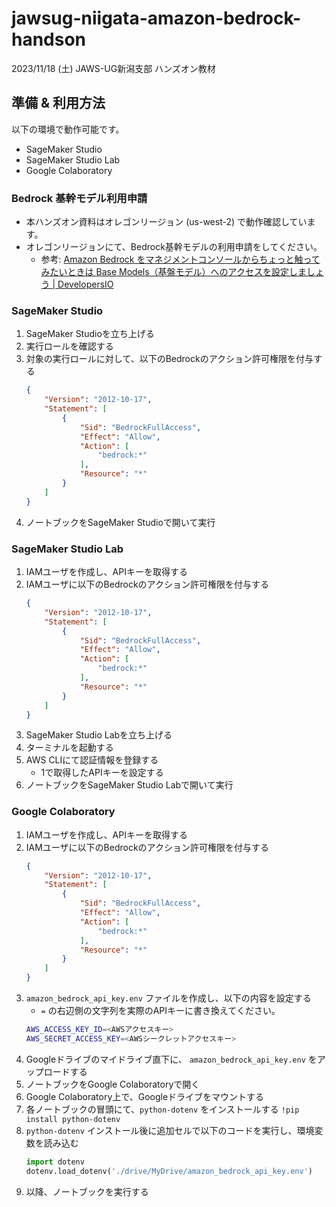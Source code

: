 # jawsug-niigata-amazon-bedrock-handson

2023/11/18 (土)
JAWS-UG新潟支部 ハンズオン教材

## 準備 & 利用方法

以下の環境で動作可能です。

- SageMaker Studio
- SageMaker Studio Lab
- Google Colaboratory

### Bedrock 基幹モデル利用申請

- 本ハンズオン資料はオレゴンリージョン (us-west-2) で動作確認しています。
- オレゴンリージョンにて、Bedrock基幹モデルの利用申請をしてください。
    - 参考: [Amazon Bedrock をマネジメントコンソールからちょっと触ってみたいときは Base Models（基盤モデル）へのアクセスを設定しましょう | DevelopersIO](https://dev.classmethod.jp/articles/if-you-want-to-try-out-amazon-bedrock-from-the-management-console-you-can-set-up-access-to-base-models/)

### SageMaker Studio

1. SageMaker Studioを立ち上げる
2. 実行ロールを確認する
3. 対象の実行ロールに対して、以下のBedrockのアクション許可権限を付与する
    ```json
    {
        "Version": "2012-10-17",
        "Statement": [
            {
                "Sid": "BedrockFullAccess",
                "Effect": "Allow",
                "Action": [
                    "bedrock:*"
                ],
                "Resource": "*"
            }
        ]
    }
    ```
4. ノートブックをSageMaker Studioで開いて実行

### SageMaker Studio Lab

1. IAMユーザを作成し、APIキーを取得する
2. IAMユーザに以下のBedrockのアクション許可権限を付与する
    ```json
    {
        "Version": "2012-10-17",
        "Statement": [
            {
                "Sid": "BedrockFullAccess",
                "Effect": "Allow",
                "Action": [
                    "bedrock:*"
                ],
                "Resource": "*"
            }
        ]
    }
    ```
3. SageMaker Studio Labを立ち上げる
4. ターミナルを起動する
5. AWS CLIにて認証情報を登録する
    - 1で取得したAPIキーを設定する
6. ノートブックをSageMaker Studio Labで開いて実行

### Google Colaboratory

1. IAMユーザを作成し、APIキーを取得する
2. IAMユーザに以下のBedrockのアクション許可権限を付与する
    ```json
    {
        "Version": "2012-10-17",
        "Statement": [
            {
                "Sid": "BedrockFullAccess",
                "Effect": "Allow",
                "Action": [
                    "bedrock:*"
                ],
                "Resource": "*"
            }
        ]
    }
    ```
3. `amazon_bedrock_api_key.env` ファイルを作成し、以下の内容を設定する
    - `=` の右辺側の文字列を実際のAPIキーに書き換えてください。
    ```bash
    AWS_ACCESS_KEY_ID=<AWSアクセスキー>
    AWS_SECRET_ACCESS_KEY=<AWSシークレットアクセスキー>
    ```
4. Googleドライブのマイドライブ直下に、 `amazon_bedrock_api_key.env` をアップロードする
5. ノートブックをGoogle Colaboratoryで開く
6. Google Colaboratory上で、Googleドライブをマウントする
7. 各ノートブックの冒頭にて、`python-dotenv` をインストールする
    `!pip install python-dotenv`
8. `python-dotenv` インストール後に追加セルで以下のコードを実行し、環境変数を読み込む
    ```python
    import dotenv
    dotenv.load_dotenv('./drive/MyDrive/amazon_bedrock_api_key.env')
    ```
9. 以降、ノートブックを実行する
